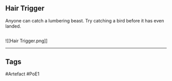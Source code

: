 ## Hair Trigger
Anyone can catch a lumbering beast.
Try catching a bird before it has even landed.
##
![[Hair Trigger.png]]

---
## Tags
#Artefact
#PoE1